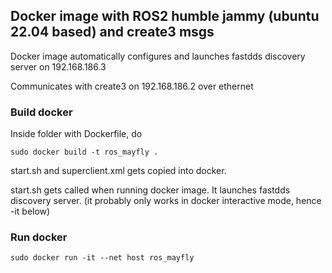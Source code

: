 ## Docker image with ROS2 humble jammy (ubuntu 22.04 based) and create3 msgs

Docker image automatically configures and launches fastdds discovery server on 192.168.186.3

Communicates with create3 on 192.168.186.2 over ethernet

### Build docker
Inside folder with Dockerfile, do 

`sudo docker build -t ros_mayfly .`

start.sh and superclient.xml gets copied into docker.

start.sh gets called when running docker image. It launches fastdds discovery server.
(it probably only works in docker interactive mode, hence -it below)

### Run docker
`sudo docker run -it --net host ros_mayfly`

